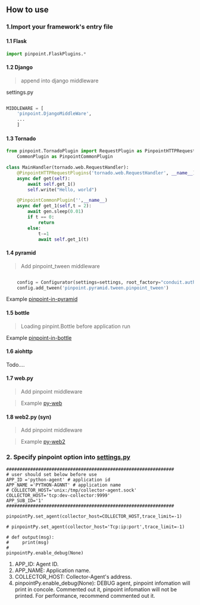 ## How to use 
### 1.Import your framework's entry file

#### 1.1 Flask

```python
import pinpoint.FlaskPlugins.*
```

#### 1.2 Django

> append into django middleware


settings.py

```python

MIDDLEWARE = [
    'pinpoint.DjangoMiddleWare',
    ...
    ]

```
#### 1.3 Tornado

```python
from pinpoint.TornadoPlugin import RequestPlugin as PinpointHTTPRequestPlugins,\
    CommonPlugin as PinpointCommonPlugin

class MainHandler(tornado.web.RequestHandler):
    @PinpointHTTPRequestPlugins('tornado.web.RequestHandler', __name__)
    async def get(self):
        await self.get_1()
        self.write("Hello, world")

    @PinpointCommonPlugin('',__name__)
    async def get_1(self,t = 2):
        await gen.sleep(0.01)
        if t == 0:
            return
        else:
            t-=1
            await self.get_1(t)
```

#### 1.4 pyramid

> Add pinpoint_tween middleware

```python

    config = Configurator(settings=settings, root_factory="conduit.auth.RootFactory")
    config.add_tween('pinpoint.pyramid.tween.pinpoint_tween')

```

Example [pinpoint-in-pyramid](https://github.com/eeliu/pinpoint-in-pyramid)

#### 1.5 bottle

> Loading pinpint.Bottle before application run

Example [pinpoint-in-bottle](https://github.com/eeliu/pinpoint-in-bottle)

#### 1.6 aiohttp

Todo....

#### 1.7 web.py

> Add pinpoint middleware

> Example [py-web](https://github.com/eeliu/pinpoint-in-pyweb)


#### 1.8 web2.py (syn)

> Add pinpoint middleware

> Example [py-web2](https://github.com/eeliu/pinpoint-in-pyweb2)


### 2. Specify pinpoint option into [settings.py](./pinpoint/settings.py)

```
###############################################################
# user should set below before use
APP_ID ='python-agent' # application id
APP_NAME ='PYTHON-AGNNT' # application name
# COLLECTOR_HOST='unix:/tmp/collector-agent.sock'
COLLECTOR_HOST='tcp:dev-collector:9999'
APP_SUB_ID='1'
###############################################################

pinpointPy.set_agent(collector_host=COLLECTOR_HOST,trace_limit=-1)

# pinpointPy.set_agent(collector_host='Tcp:ip:port',trace_limit=-1)

# def output(msg):
#     print(msg)
#
pinpointPy.enable_debug(None)
```
1. APP_ID: Agent ID.
2. APP_NAME: Application name.
3. COLLECTOR_HOST: Collector-Agent's address.
4. pinpointPy.enable_debug(None): DEBUG agent, pinpoint infomation will print in concole. Commented out it, pinpoint infomation will not be printed. For performance, recommend commented out it.
